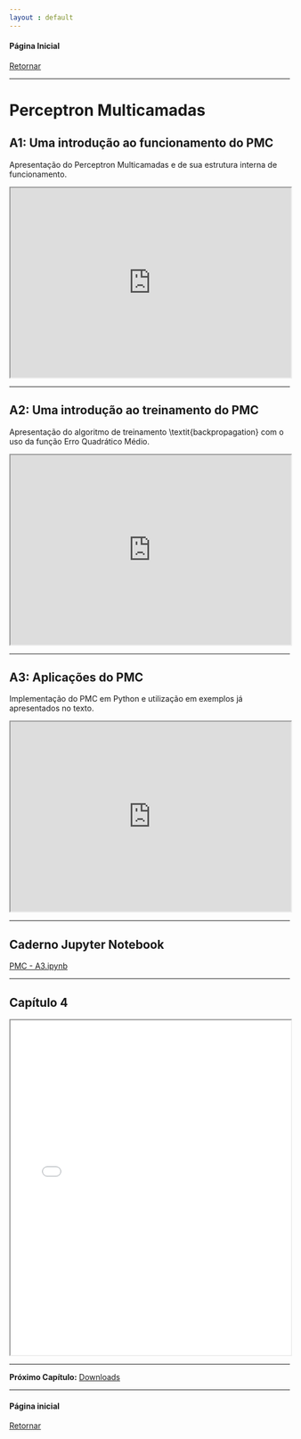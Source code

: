 ```yaml
---
layout : default
---
```


#### Página Inicial
[Retornar](../index)

---

# Perceptron Multicamadas

## A1: Uma introdução ao funcionamento do PMC

Apresentação do Perceptron Multicamadas e de sua estrutura interna de funcionamento. 
<iframe src="https://drive.google.com/file/d/1In64kPmpgaIwuJ-8tJ8dc-sKRiLmzBTF/preview" width="100%" height="340" allow="autoplay" allow="fullscreen"></iframe>

---


## A2: Uma introdução ao treinamento do PMC

Apresentação do algoritmo de treinamento \textit{backpropagation} com o uso da função Erro Quadrático Médio.
<iframe src="https://drive.google.com/file/d/10P-dSXdOCsDtPq3l20nT2pqc9Odiiazb/preview" width="100%" height="340" allow="autoplay" allow="fullscreen"></iframe>

---


## A3: Aplicações do PMC

Implementação do PMC em Python e utilização em exemplos já apresentados no texto. 

<iframe src="https://drive.google.com/file/d/1JRNVjuR_wtWzx6QjKjpnhUAMQEb7vZH_/preview" width="100%" height="340" allow="autoplay" allow="fullscreen"></iframe>

---
## Caderno Jupyter Notebook

[PMC - A3.ipynb](https://drive.google.com/file/d/1JQhtpPiQh8v5V4lyqz2J-i6-Ex2E8yRT/view?usp=drive_link)


---

## Capítulo 4 

<iframe src="../pdf/0_Trabalho_escrito_pmc.pdf" width="100%" height="600px"></iframe> 

---


**Próximo Capítulo:**
[Downloads](../downloads/downloads.md)

---

#### Página inicial
[Retornar](../index)
